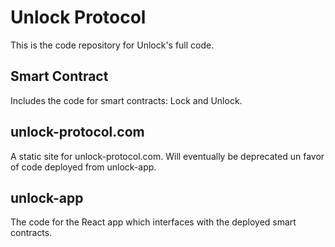 # Unlock Protocol

This is the code repository for Unlock's full code.

## Smart Contract

Includes the code for smart contracts: Lock and Unlock.

## unlock-protocol.com

A static site for unlock-protocol.com. Will eventually be deprecated un favor of code deployed from
unlock-app.

## unlock-app

The code for the React app which interfaces with the deployed smart contracts.
